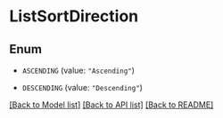# ListSortDirection

## Enum


* `ASCENDING` (value: `"Ascending"`)

* `DESCENDING` (value: `"Descending"`)


[[Back to Model list]](../README.md#documentation-for-models) [[Back to API list]](../README.md#documentation-for-api-endpoints) [[Back to README]](../README.md)


